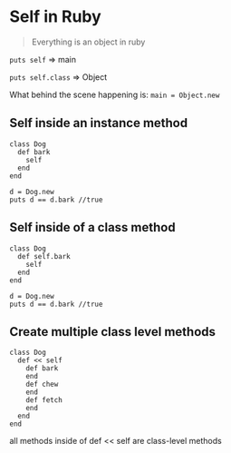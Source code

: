# Self in Ruby

> Everything is an object in ruby

`puts self`
=> main

`puts self.class`
=> Object

What behind the scene happening is: 
`main = Object.new`

## Self inside an instance method

```
class Dog
  def bark
    self
  end
end

d = Dog.new
puts d == d.bark //true
```

## Self inside of a class method

```
class Dog
  def self.bark
    self
  end
end

d = Dog.new
puts d == d.bark //true
```

## Create multiple class level methods

```
class Dog
  def << self
    def bark
    end
    def chew
    end
    def fetch
    end
  end
end
```
all methods inside of def << self are class-level methods




